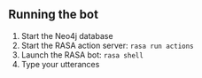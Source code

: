 ## Running the bot

1. Start the Neo4j database
2. Start the RASA action server: ``rasa run actions``
3. Launch the RASA bot: ``rasa shell``
4. Type your utterances